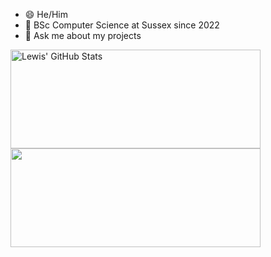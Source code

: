 - 😄 He/Him
- 🌱 BSc Computer Science at Sussex since 2022
- 💬 Ask me about my projects

<a href="#"><img align="left" width=400 height=158 src="https://github-readme-stats.vercel.app/api?username=LewisRye&show_icons=true&include_all_commits=true&hide_border=true&theme=dark" alt="Lewis' GitHub Stats" /></a> <a href="#"><img align="center" width=400 height=158 src="https://github-readme-stats.vercel.app/api/top-langs/?username=LewisRye&layout=compact&hide_border=true&theme=dark" /></a>
